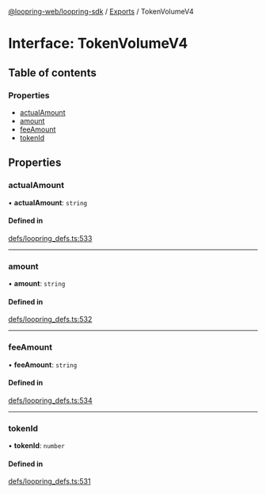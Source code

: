 [@loopring-web/loopring-sdk](../README.md) / [Exports](../modules.md) / TokenVolumeV4

# Interface: TokenVolumeV4

## Table of contents

### Properties

- [actualAmount](TokenVolumeV4.md#actualamount)
- [amount](TokenVolumeV4.md#amount)
- [feeAmount](TokenVolumeV4.md#feeamount)
- [tokenId](TokenVolumeV4.md#tokenid)

## Properties

### actualAmount

• **actualAmount**: `string`

#### Defined in

[defs/loopring_defs.ts:533](https://github.com/Loopring/loopring_sdk/blob/300ee65/src/defs/loopring_defs.ts#L533)

___

### amount

• **amount**: `string`

#### Defined in

[defs/loopring_defs.ts:532](https://github.com/Loopring/loopring_sdk/blob/300ee65/src/defs/loopring_defs.ts#L532)

___

### feeAmount

• **feeAmount**: `string`

#### Defined in

[defs/loopring_defs.ts:534](https://github.com/Loopring/loopring_sdk/blob/300ee65/src/defs/loopring_defs.ts#L534)

___

### tokenId

• **tokenId**: `number`

#### Defined in

[defs/loopring_defs.ts:531](https://github.com/Loopring/loopring_sdk/blob/300ee65/src/defs/loopring_defs.ts#L531)
